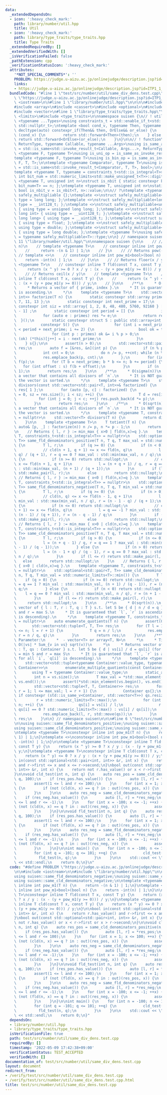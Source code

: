 ```yaml
---
data:
  _extendedDependsOn:
  - icon: ':heavy_check_mark:'
    path: library/number/util.hpp
    title: Util
  - icon: ':heavy_check_mark:'
    path: library/type_traits/type_traits.hpp
    title: Type Traits
  _extendedRequiredBy: []
  _extendedVerifiedWith: []
  _isVerificationFailed: false
  _pathExtension: cpp
  _verificationStatusIcon: ':heavy_check_mark:'
  attributes:
    '*NOT_SPECIAL_COMMENTS*': ''
    PROBLEM: https://judge.u-aizu.ac.jp/onlinejudge/description.jsp?id=ITP1_1_A
    links:
    - https://judge.u-aizu.ac.jp/onlinejudge/description.jsp?id=ITP1_1_A
  bundledCode: "#line 1 \"test/src/number/util/same_div_dens.test.cpp\"\n#define PROBLEM\
    \ \"https://judge.u-aizu.ac.jp/onlinejudge/description.jsp?id=ITP1_1_A\"\n\n#include\
    \ <iostream>\n\n#line 1 \"library/number/util.hpp\"\n\n\n\n#include <algorithm>\n\
    #include <array>\n#include <cassert>\n#include <optional>\n#include <tuple>\n\
    #include <vector>\n#line 1 \"library/type_traits/type_traits.hpp\"\n\n\n\n#include\
    \ <limits>\n#include <type_traits>\n\nnamespace suisen {\n// ! utility\ntemplate\
    \ <typename ...Types>\nusing constraints_t = std::enable_if_t<std::conjunction_v<Types...>,\
    \ std::nullptr_t>;\ntemplate <bool cond_v, typename Then, typename OrElse>\nconstexpr\
    \ decltype(auto) constexpr_if(Then&& then, OrElse&& or_else) {\n    if constexpr\
    \ (cond_v) {\n        return std::forward<Then>(then);\n    } else {\n       \
    \ return std::forward<OrElse>(or_else);\n    }\n}\n\n// ! function\ntemplate <typename\
    \ ReturnType, typename Callable, typename ...Args>\nusing is_same_as_invoke_result\
    \ = std::is_same<std::invoke_result_t<Callable, Args...>, ReturnType>;\ntemplate\
    \ <typename F, typename T>\nusing is_uni_op = is_same_as_invoke_result<T, F, T>;\n\
    template <typename F, typename T>\nusing is_bin_op = is_same_as_invoke_result<T,\
    \ F, T, T>;\n\ntemplate <typename Comparator, typename T>\nusing is_comparator\
    \ = std::is_same<std::invoke_result_t<Comparator, T, T>, bool>;\n\n// ! integral\n\
    template <typename T, typename = constraints_t<std::is_integral<T>>>\nconstexpr\
    \ int bit_num = std::numeric_limits<std::make_unsigned_t<T>>::digits;\ntemplate\
    \ <typename T, unsigned int n>\nstruct is_nbit { static constexpr bool value =\
    \ bit_num<T> == n; };\ntemplate <typename T, unsigned int n>\nstatic constexpr\
    \ bool is_nbit_v = is_nbit<T, n>::value;\n\n// ?\ntemplate <typename T>\nstruct\
    \ safely_multipliable {};\ntemplate <>\nstruct safely_multipliable<int> { using\
    \ type = long long; };\ntemplate <>\nstruct safely_multipliable<long long> { using\
    \ type = __int128_t; };\ntemplate <>\nstruct safely_multipliable<unsigned int>\
    \ { using type = unsigned long long; };\ntemplate <>\nstruct safely_multipliable<unsigned\
    \ long int> { using type = __uint128_t; };\ntemplate <>\nstruct safely_multipliable<unsigned\
    \ long long> { using type = __uint128_t; };\ntemplate <>\nstruct safely_multipliable<float>\
    \ { using type = float; };\ntemplate <>\nstruct safely_multipliable<double> {\
    \ using type = double; };\ntemplate <>\nstruct safely_multipliable<long double>\
    \ { using type = long double; };\ntemplate <typename T>\nusing safely_multipliable_t\
    \ = typename safely_multipliable<T>::type;\n\n} // namespace suisen\n\n\n#line\
    \ 11 \"library/number/util.hpp\"\n\nnamespace suisen {\n\n    // // Returns pow(-1,\
    \ n)\n    // template <typename T>\n    // constexpr inline int pow_m1(T n) {\n\
    \    //     return -(n & 1) | 1;\n    // }\n    // // Returns pow(-1, n)\n   \
    \ // template <>\n    // constexpr inline int pow_m1<bool>(bool n) {\n    // \
    \    return -int(n) | 1;\n    // }\n\n    // // Returns floor(x / y)\n    // template\
    \ <typename T>\n    // constexpr inline T fld(const T x, const T y) {\n    //\
    \     return (x ^ y) >= 0 ? x / y : (x - (y + pow_m1(y >= 0))) / y;\n    // }\n\
    \    // // Returns ceil(x / y)\n    // template <typename T>\n    // constexpr\
    \ inline T cld(const T x, const T y) {\n    //     return (x ^ y) <= 0 ? x / y\
    \ : (x + (y + pow_m1(y >= 0))) / y;\n    // }\n\n    /**\n     * O(sqrt(n))\n\
    \     * Returns a vector of { prime, index }.\n     * It is guaranteed that `prime`\
    \ is ascending.\n     */\n    template <typename T>\n    std::vector<std::pair<T,\
    \ int>> factorize(T n) {\n        static constexpr std::array primes{ 2, 3, 5,\
    \ 7, 11, 13 };\n        static constexpr int next_prime = 17;\n        static\
    \ constexpr int siz = std::array{ 1, 2, 8, 48, 480, 5760, 92160 } [primes.size()\
    \ - 1] ;\n        static constexpr int period = [] {\n            int res = 1;\n\
    \            for (auto e : primes) res *= e;\n            return res;\n      \
    \  }();\n        static constexpr struct S : public std::array<int, siz> {\n \
    \           constexpr S() {\n                for (int i = next_prime, j = 0; i\
    \ < period + next_prime; i += 2) {\n                    bool ok = true;\n    \
    \                for (int p : primes) ok &= i % p > 0;\n                    if\
    \ (ok) (*this)[j++] = i - next_prime;\n                }\n            }\n    \
    \    } s{};\n\n        assert(n > 0);\n        std::vector<std::pair<T, int>>\
    \ res;\n        auto f = [&res, &n](int p) {\n            if (n % p) return;\n\
    \            int cnt = 0;\n            do n /= p, ++cnt; while (n % p == 0);\n\
    \            res.emplace_back(p, cnt);\n        };\n        for (int p : primes)\
    \ f(p);\n        for (T b = next_prime; b * b <= n; b += period) {\n         \
    \   for (int offset : s) f(b + offset);\n        }\n        if (n != 1) res.emplace_back(n,\
    \ 1);\n        return res;\n    }\n\n    /**\n     * O(sigma(n))\n     * Returns\
    \ a vector that contains all divisors of `n`.\n     * It is NOT guaranteed that\
    \ the vector is sorted.\n     */\n    template <typename T>\n    std::vector<T>\
    \ divisors(const std::vector<std::pair<T, int>>& factorized) {\n        std::vector<T>\
    \ res{ 1 };\n        for (auto [p, c] : factorized) {\n            for (int i\
    \ = 0, sz = res.size(); i < sz; ++i) {\n                T d = res[i];\n      \
    \          for (int j = 0; j < c; ++j) res.push_back(d *= p);\n            }\n\
    \        }\n        return res;\n    }\n\n    /**\n     * O(sqrt(n))\n     * Returns\
    \ a vector that contains all divisors of `n`.\n     * It is NOT guaranteed that\
    \ the vector is sorted.\n     */\n    template <typename T, constraints_t<std::is_integral<T>>\
    \ = nullptr>\n    std::vector<T> divisors(T n) {\n        return divisors(factorize(n));\n\
    \    }\n\n    template <typename T>\n    T totient(T n) {\n        for (const\
    \ auto& [p, _] : factorize(n)) n /= p, n *= p - 1;\n        return n;\n    }\n\
    \n    // Returns { l, r } := min_max { x>0 | fld(n,x)=q }.\n    template <typename\
    \ T, constraints_t<std::is_integral<T>> = nullptr>\n    std::optional<std::pair<T,\
    \ T>> same_fld_denominators_positive(T n, T q, T max_val = std::numeric_limits<T>::max())\
    \ {\n        T l, r;\n        if (q >= 0) {\n            if (n < 0) return std::nullopt;\n\
    \            // cld(n + 1, q + 1) <= x <= fld(n, q)\n            l = (n + 1 +\
    \ q) / (q + 1), r = q == 0 ? max_val : std::min(max_val, n / q);\n        } else\
    \ {\n            if (n >= 0) return std::nullopt;\n            // cld(n, q) <=\
    \ x <= fld(n + 1, q + 1)\n            l = (n + q + 1) / q, r = q == -1 ? max_val\
    \ : std::min(max_val, (n + 1) / (q + 1));\n        }\n        if (l <= r) return\
    \ std::make_pair(l, r);\n        else        return std::nullopt;\n    }\n   \
    \ // Returns { l, r } := min_max { x<0 | fld(n,x)=q }.\n    template <typename\
    \ T, constraints_t<std::is_integral<T>> = nullptr>\n    std::optional<std::pair<T,\
    \ T>> same_fld_denominators_negative(T n, T q, T min_val = std::numeric_limits<T>::min())\
    \ {\n        T l, r;\n        if (q >= 0) {\n            if (n > 0) return std::nullopt;\n\
    \            // cld(n, q) <= x <= fld(n - 1, q + 1)\n            l = q == 0 ?\
    \ min_val : std::max(min_val, n / q), r = (n - 1 - q) / (q + 1);\n        } else\
    \ {\n            if (n <= 0) return std::nullopt;\n            // cld(n - 1, q\
    \ + 1) <= x <= fld(n, q)\n            l = q == -1 ? min_val : std::max(min_val,\
    \ (n - 1) / (q + 1)), r = (n - q - 1) / q;\n        }\n        if (l <= r) return\
    \ std::make_pair(l, r);\n        else        return std::nullopt;\n    }\n   \
    \ // Returns { l, r } := min_max { x>0 | cld(n,x)=q }.\n    template <typename\
    \ T, constraints_t<std::is_integral<T>> = nullptr>\n    std::optional<std::pair<T,\
    \ T>> same_cld_denominators_positive(T n, T q, T max_val = std::numeric_limits<T>::max())\
    \ {\n        T l, r;\n        if (q > 0) {\n            if (n <= 0) return std::nullopt;\n\
    \            l = (n + q - 1) / q, r = q == 1 ? max_val : std::min(max_val, (n\
    \ - 1) / (q - 1));\n        } else {\n            if (n > 0) return std::nullopt;\n\
    \            l = (n - 1 + q) / (q - 1), r = q == 0 ? max_val : std::min(max_val,\
    \ n / q);\n        }\n        if (l <= r) return std::make_pair(l, r);\n     \
    \   else        return std::nullopt;\n    }\n    // Returns { l, r } := min_max\
    \ { x<0 | cld(n,x)=q }.\n    template <typename T, constraints_t<std::is_integral<T>>\
    \ = nullptr>\n    std::optional<std::pair<T, T>> same_cld_denominators_negative(T\
    \ n, T q, T min_val = std::numeric_limits<T>::min()) {\n        T l, r;\n    \
    \    if (q > 0) {\n            if (n >= 0) return std::nullopt;\n            l\
    \ = q == 1 ? min_val : std::max(min_val, (n + 1) / (q - 1)), r = (n - q + 1) /\
    \ q;\n        } else {\n            if (n < 0) return std::nullopt;\n        \
    \    l = q == 0 ? min_val : std::max(min_val, n / q), r = (n + 1 - q) / (q - 1);\n\
    \        }\n        if (l <= r) return std::make_pair(l, r);\n        else   \
    \     return std::nullopt;\n    }\n\n    /**\n     * O(sqrt(n)).\n     * Returns\
    \ vector of { l : T, r : T, q : T } s.t. let S be { d | n / d = q }, l = min S\
    \ and r = max S.\n     * It is guaranteed that `l`, `r` is ascending (i.e. `q`\
    \ is descending).\n     */\n    template <typename T, constraints_t<std::is_integral<T>>\
    \ = nullptr>\n    auto enumerate_quotients(T n) {\n        assert(0 <= n);\n \
    \       std::vector<std::tuple<T, T, T>> res;\n        for (T l = 1, r = 1; l\
    \ <= n; l = r + 1) {\n            T q = n / l;\n            res.emplace_back(l,\
    \ r = n / q, q);\n        }\n        return res;\n    }\n\n    /**\n     * Template\
    \ Parameter:\n     *  - vector<T> or array<T, N>\n     *\n     * Time Complexity:\
    \ O(|vs| * Sum_{v in vs} sqrt(v))\n     *\n     * Returns vector of { l : T, r\
    \ : T, qs : Container } s.t. let S be { d | vs[i] / d = qs[i] (for all i) }, l\
    \ = min S and r = max S\n     * It is guaranteed that `l`, `r` is ascending (i.e.\
    \ for all `i`, `q[i]` is descending).\n     */\n    template <typename Container>\n\
    \    std::vector<std::tuple<typename Container::value_type, typename Container::value_type,\
    \ Container>>\n        enumerate_multiple_quotients(const Container& vs) {\n \
    \       using T = typename Container::value_type;\n        static_assert(std::is_integral_v<T>);\n\
    \        int n = vs.size();\n        T max_val = *std::max_element(vs.begin(),\
    \ vs.end());\n        assert(*std::min_element(vs.begin(), vs.end()) >= 0);\n\
    \        std::vector<std::tuple<T, T, Container>> res;\n        for (T l = 1,\
    \ r = 1; l <= max_val; l = r + 1) {\n            Container qs{};\n           \
    \ if constexpr (std::is_same_v<Container, std::vector<T>>) qs.resize(n);\n   \
    \         r = std::numeric_limits<T>::max();\n            for (int i = 0; i <\
    \ n; ++i) {\n                qs[i] = vs[i] / l;\n                r = std::min(r,\
    \ qs[i] == 0 ? std::numeric_limits<T>::max() : vs[i] / qs[i]);\n            }\n\
    \            res.emplace_back(l, r, std::move(qs));\n        }\n        return\
    \ res;\n    }\n\n} // namespace suisen\n\n\n#line 6 \"test/src/number/util/same_div_dens.test.cpp\"\
    \n\nusing suisen::same_fld_denominators_positive;\nusing suisen::same_fld_denominators_negative;\n\
    using suisen::same_cld_denominators_positive;\nusing suisen::same_cld_denominators_negative;\n\
    \ntemplate <typename T>\nconstexpr inline int pow_m1(T n) {\n    return -(n &\
    \ 1) | 1;\n}\ntemplate <>\nconstexpr inline int pow_m1<bool>(bool n) {\n    return\
    \ -int(n) | 1;\n}\n\ntemplate <typename T>\nconstexpr inline T fld(const T x,\
    \ const T y) {\n    return (x ^ y) >= 0 ? x / y : (x - (y + pow_m1(y >= 0))) /\
    \ y;\n}\ntemplate <typename T>\nconstexpr inline T cld(const T x, const T y) {\n\
    \    return (x ^ y) <= 0 ? x / y : (x + (y + pow_m1(y >= 0))) / y;\n}\n\nbool\
    \ in(const std::optional<std::pair<int, int>> &r, int x) {\n    return r.has_value()\
    \ and r->first <= x and x <= r->second;\n}\nbool out(const std::optional<std::pair<int,\
    \ int>> &r, int x) {\n    return not r.has_value() or x < r->first or x > r->second;\n\
    }\n\nvoid cld_test(int n, int q) {\n    auto res_pos = same_cld_denominators_positive(n,\
    \ q, 100);\n    if (res_pos.has_value()) {\n        auto [l, r] = *res_pos;\n\
    \        assert(1 <= l and r <= 100);\n    }\n    for (int x = 1; x <= 100; ++x)\
    \ {\n        if (not (cld(n, x) == q ? in : out)(res_pos, x)) {\n            assert(false);\n\
    \        }\n    }\n\n    auto res_neg = same_cld_denominators_negative(n, q, -100);\n\
    \    if (res_neg.has_value()) {\n        auto [l, r] = *res_neg;\n        assert(-100\
    \ <= l and r <= -1);\n    }\n    for (int x = -100; x <= -1; ++x) {\n        if\
    \ (not (cld(n, x) == q ? in : out)(res_neg, x)) {\n            assert(false);\n\
    \        }\n    }\n}\n\nvoid fld_test(int n, int q) {\n    auto res_pos = same_fld_denominators_positive(n,\
    \ q, 100);\n    if (res_pos.has_value()) {\n        auto [l, r] = *res_pos;\n\
    \        assert(1 <= l and r <= 100);\n    }\n    for (int x = 1; x <= 100; ++x)\
    \ {\n        if (not (fld(n, x) == q ? in : out)(res_pos, x)) {\n            assert(false);\n\
    \        }\n    }\n\n    auto res_neg = same_fld_denominators_negative(n, q, -100);\n\
    \    if (res_neg.has_value()) {\n        auto [l, r] = *res_neg;\n        assert(-100\
    \ <= l and r <= -1);\n    }\n    for (int x = -100; x <= -1; ++x) {\n        if\
    \ (not (fld(n, x) == q ? in : out)(res_neg, x)) {\n            assert(false);\n\
    \        }\n    }\n}\n\nint main() {\n    for (int n = -100; n <= 100; ++n) {\n\
    \        for (int q = -101; q <= 101; ++q) {\n            cld_test(n, q);\n  \
    \          fld_test(n, q);\n        }\n    }\n\n    std::cout << \"Hello World\"\
    \ << std::endl;\n    return 0;\n}\n"
  code: "#define PROBLEM \"https://judge.u-aizu.ac.jp/onlinejudge/description.jsp?id=ITP1_1_A\"\
    \n\n#include <iostream>\n\n#include \"library/number/util.hpp\"\n\nusing suisen::same_fld_denominators_positive;\n\
    using suisen::same_fld_denominators_negative;\nusing suisen::same_cld_denominators_positive;\n\
    using suisen::same_cld_denominators_negative;\n\ntemplate <typename T>\nconstexpr\
    \ inline int pow_m1(T n) {\n    return -(n & 1) | 1;\n}\ntemplate <>\nconstexpr\
    \ inline int pow_m1<bool>(bool n) {\n    return -int(n) | 1;\n}\n\ntemplate <typename\
    \ T>\nconstexpr inline T fld(const T x, const T y) {\n    return (x ^ y) >= 0\
    \ ? x / y : (x - (y + pow_m1(y >= 0))) / y;\n}\ntemplate <typename T>\nconstexpr\
    \ inline T cld(const T x, const T y) {\n    return (x ^ y) <= 0 ? x / y : (x +\
    \ (y + pow_m1(y >= 0))) / y;\n}\n\nbool in(const std::optional<std::pair<int,\
    \ int>> &r, int x) {\n    return r.has_value() and r->first <= x and x <= r->second;\n\
    }\nbool out(const std::optional<std::pair<int, int>> &r, int x) {\n    return\
    \ not r.has_value() or x < r->first or x > r->second;\n}\n\nvoid cld_test(int\
    \ n, int q) {\n    auto res_pos = same_cld_denominators_positive(n, q, 100);\n\
    \    if (res_pos.has_value()) {\n        auto [l, r] = *res_pos;\n        assert(1\
    \ <= l and r <= 100);\n    }\n    for (int x = 1; x <= 100; ++x) {\n        if\
    \ (not (cld(n, x) == q ? in : out)(res_pos, x)) {\n            assert(false);\n\
    \        }\n    }\n\n    auto res_neg = same_cld_denominators_negative(n, q, -100);\n\
    \    if (res_neg.has_value()) {\n        auto [l, r] = *res_neg;\n        assert(-100\
    \ <= l and r <= -1);\n    }\n    for (int x = -100; x <= -1; ++x) {\n        if\
    \ (not (cld(n, x) == q ? in : out)(res_neg, x)) {\n            assert(false);\n\
    \        }\n    }\n}\n\nvoid fld_test(int n, int q) {\n    auto res_pos = same_fld_denominators_positive(n,\
    \ q, 100);\n    if (res_pos.has_value()) {\n        auto [l, r] = *res_pos;\n\
    \        assert(1 <= l and r <= 100);\n    }\n    for (int x = 1; x <= 100; ++x)\
    \ {\n        if (not (fld(n, x) == q ? in : out)(res_pos, x)) {\n            assert(false);\n\
    \        }\n    }\n\n    auto res_neg = same_fld_denominators_negative(n, q, -100);\n\
    \    if (res_neg.has_value()) {\n        auto [l, r] = *res_neg;\n        assert(-100\
    \ <= l and r <= -1);\n    }\n    for (int x = -100; x <= -1; ++x) {\n        if\
    \ (not (fld(n, x) == q ? in : out)(res_neg, x)) {\n            assert(false);\n\
    \        }\n    }\n}\n\nint main() {\n    for (int n = -100; n <= 100; ++n) {\n\
    \        for (int q = -101; q <= 101; ++q) {\n            cld_test(n, q);\n  \
    \          fld_test(n, q);\n        }\n    }\n\n    std::cout << \"Hello World\"\
    \ << std::endl;\n    return 0;\n}"
  dependsOn:
  - library/number/util.hpp
  - library/type_traits/type_traits.hpp
  isVerificationFile: true
  path: test/src/number/util/same_div_dens.test.cpp
  requiredBy: []
  timestamp: '2022-05-09 17:42:38+09:00'
  verificationStatus: TEST_ACCEPTED
  verifiedWith: []
documentation_of: test/src/number/util/same_div_dens.test.cpp
layout: document
redirect_from:
- /verify/test/src/number/util/same_div_dens.test.cpp
- /verify/test/src/number/util/same_div_dens.test.cpp.html
title: test/src/number/util/same_div_dens.test.cpp
---
```

